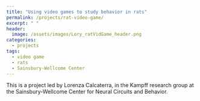 ```yaml
---
title: "Using video games to study behavior in rats"
permalink: /projects/rat-video-game/
excerpt: " "
header:
  image: /assets/images/Lory_ratVidGame_header.png
categories:
  - projects
tags:
  - video game
  - rats
  - Sainsbury-Wellcome Center
---
```


This is a project led by Lorenza Calcaterra, in the Kampff research group at the Sainsbury-Wellcome Center for Neural Circuits and Behavior. 
